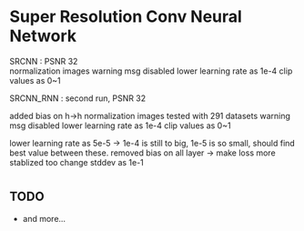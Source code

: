 # Super Resolution Conv Neural Network

SRCNN : PSNR 32\
normalization images
warning msg disabled
lower learning rate as 1e-4
clip values as 0~1


SRCNN_RNN : second run, PSNR 32

added bias on h->h 
normalization images
tested with 291 datasets
warning msg disabled
lower learning rate as 1e-4
clip values as 0~1  

lower learning rate as 5e-5 -> 1e-4 is still to big, 1e-5 is so small, should find best value between these.
removed bias on all layer -> make loss more stablized too
change stddev as 1e-1

# 
## TODO
- and more...